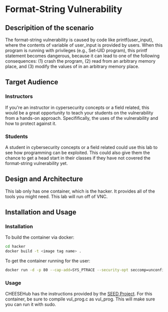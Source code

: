 # Format-String Vulnerability

## Descripition of the scenario
The format-string vulnerability is caused by code like printf(user_input), where the contents of variable of user_input is provided by users. When this program is running with privileges (e.g., Set-UID program), this printf statement becomes dangerous, because it can lead to one of the following consequences: (1) crash the program, (2) read from an arbitrary memory place, and (3) modify the values of in an arbitrary memory place. 

## Target Audience

### Instructors
If you're an instructor in cypersecurity concepts or a field related, this would be a great opportunity to teach your students on the vulnerability from a hands-on approach. Specififically, the uses of the vulnerability and how to protect against it. 

### Students
A student in cybersecurity concepts or a field related could use this lab to see how programming can be exploited. This could also give them the chance to get a head start in their classes if they have not covered the format-string vulnerability yet.

## Design and Architecture
This lab only has one container, which is the hacker. It provides all of the tools you might need. This lab will run off of VNC.

## Installation and Usage

### Installation
To build the container via docker:

```bash
cd hacker
docker build -t <image tag name> .
```

To get the container running for the user:

```bash
docker run -d -p 80 --cap-add=SYS_PTRACE --security-opt seccomp=unconfined <image tag name>
```
### Usage
CHEESEHub has the instructions provided by the [SEED Project](https://seedsecuritylabs.org/index.html). For this container, be sure to compile vul_prog.c as vul_prog. This will make sure you can run it with sudo.
